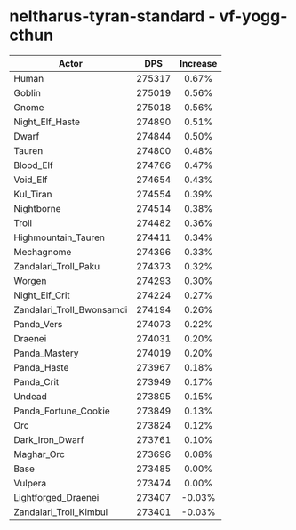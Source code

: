 # neltharus-tyran-standard - vf-yogg-cthun
| Actor | DPS | Increase |
|---|:---:|:---:|
|Human|275317|0.67%|
|Goblin|275019|0.56%|
|Gnome|275018|0.56%|
|Night_Elf_Haste|274890|0.51%|
|Dwarf|274844|0.50%|
|Tauren|274800|0.48%|
|Blood_Elf|274766|0.47%|
|Void_Elf|274654|0.43%|
|Kul_Tiran|274554|0.39%|
|Nightborne|274514|0.38%|
|Troll|274482|0.36%|
|Highmountain_Tauren|274411|0.34%|
|Mechagnome|274396|0.33%|
|Zandalari_Troll_Paku|274373|0.32%|
|Worgen|274293|0.30%|
|Night_Elf_Crit|274224|0.27%|
|Zandalari_Troll_Bwonsamdi|274194|0.26%|
|Panda_Vers|274073|0.22%|
|Draenei|274031|0.20%|
|Panda_Mastery|274019|0.20%|
|Panda_Haste|273967|0.18%|
|Panda_Crit|273949|0.17%|
|Undead|273895|0.15%|
|Panda_Fortune_Cookie|273849|0.13%|
|Orc|273824|0.12%|
|Dark_Iron_Dwarf|273761|0.10%|
|Maghar_Orc|273696|0.08%|
|Base|273485|0.00%|
|Vulpera|273474|0.00%|
|Lightforged_Draenei|273407|-0.03%|
|Zandalari_Troll_Kimbul|273401|-0.03%|
